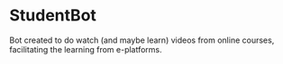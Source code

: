 # StudentBot
Bot created to do watch (and maybe learn) videos from online courses, facilitating the learning from e-platforms.
